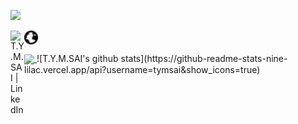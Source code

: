 ![](https://komarev.com/ghpvc/?username=tymsai&color=blueviolet&style=plastic&label=VIEWS)

[<img align="center" alt="tymsai.netlify.app" width="22px" src="https://raw.githubusercontent.com/iconic/open-iconic/master/svg/globe.svg" />][website]
[<img align="left" alt="T.Y.M.SAI | LinkedIn" width="22px" src="https://cdn.jsdelivr.net/npm/simple-icons@v3/icons/linkedin.svg" />][linkedin]

[website]: https://tymsai.netlify.app
[linkedin]: https://www.linkedin.com/in/t-y-m-sai-4ab087203

<a href="https://github.com/tymsai/github-readme-stats">
  <!-- Change the `github-readme-stats.anuraghazra1.vercel.app` to `github-readme-stats.vercel.app`  -->
  <img align="center" src="https://github-readme-stats.vercel.app/api/top-langs/?username=tymsai&border_radius=30&layout=compact&theme=material-palenight" />
</a>![T.Y.M.SAI's github stats](https://github-readme-stats-nine-lilac.vercel.app/api?username=tymsai&show_icons=true)

